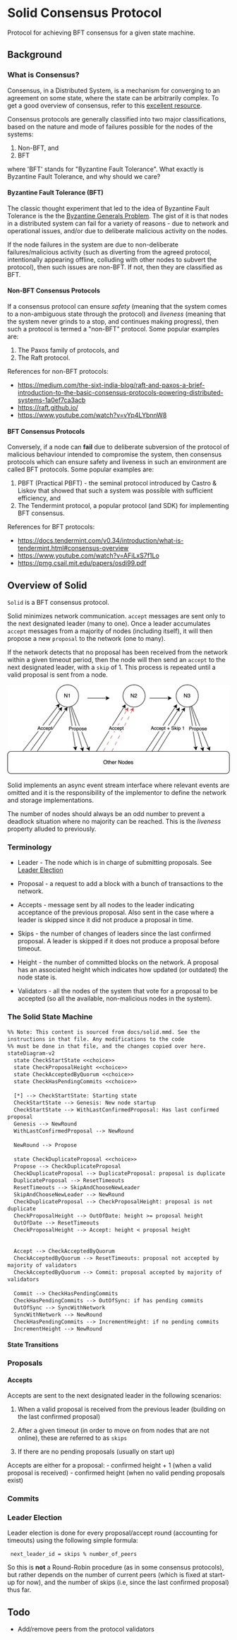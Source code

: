 # Solid Consensus Protocol

Protocol for achieving BFT consensus for a given state machine.

## Background

### What is Consensus?

Consensus, in a Distributed System, is a mechanism for converging to an agreement on some state, where the state can be arbitrarily complex. To get a good overview of consensus, refer to this [excellent resource](https://www.youtube.com/watch?v=rN6ma561tak&list=PLeKd45zvjcDFUEv_ohr_HdUFe97RItdiB&index=18).

Consensus protocols are generally classified into two major classifications, based on the nature and mode of failures possible for the nodes of the systems:

  1. Non-BFT, and
  2. BFT

where 'BFT' stands for "Byzantine Fault Tolerance". What exactly is Byzantine Fault Tolerance, and why should we care?

#### Byzantine Fault Tolerance (BFT)

The classic thought experiment that led to the idea of Byzantine Fault Tolerance is the the [Byzantine Generals Problem](https://www.youtube.com/watch?v=LoGx_ldRBU0&list=PLeKd45zvjcDFUEv_ohr_HdUFe97RItdiB&index=5). The gist of it is that nodes in a distributed system
can fail for a variety of reasons - due to network and operational issues, and/or due to deliberate malicious activity on the nodes.

If the node failures in the system are due to non-deliberate failures/malicious activity (such as diverting from the agreed protocol, intentionally appearing offline, colluding with other nodes to subvert the protocol), then such issues are non-BFT. If not, then they are 
classified as BFT.

#### Non-BFT Consensus Protocols

If a consensus protocol can ensure *safety* (meaning that the system comes to a non-ambiguous state through the protocol) and *liveness* (meaning that the system never grinds to a stop, and continues making progress), then such a protocol is termed a "non-BFT" protocol.
Some popular examples are: 

  1. The Paxos family of protocols, and
  2. The Raft protocol.

References for non-BFT protocols:

  * https://medium.com/the-sixt-india-blog/raft-and-paxos-a-brief-introduction-to-the-basic-consensus-protocols-powering-distributed-systems-1a0ef7ca3acb
  * https://raft.github.io/
  * https://www.youtube.com/watch?v=vYp4LYbnnW8

#### BFT Consensus Protocols

Conversely, if a node can **fail** due to deliberate subversion of the protocol of malicious behaviour intended to compromise the system, then consensus protocols which can ensure safety and liveness in such an environment are called BFT protocols.
Some popular examples are:

  1. PBFT (Practical PBFT) - the seminal protocol introduced by Castro & Liskov that showed that such a system was possible with sufficient efficiency, and
  2. The Tendermint protocol, a popular protocol (and SDK) for implementing BFT consensus.

References for BFT protocols:

  * https://docs.tendermint.com/v0.34/introduction/what-is-tendermint.html#consensus-overview
  * https://www.youtube.com/watch?v=AFiLxS7f1Lo
  * https://pmg.csail.mit.edu/papers/osdi99.pdf


## Overview of Solid

`Solid` is a BFT consensus protocol.

Solid minimizes network communication. `accept` messages are sent only to the next designated leader (many to one). Once a leader accumulates `accept` messages from a majority of nodes (including itself), 
it will then propose a new `proposal` to the network (one to many).

If the network detects that no proposal has been received from the network within a given timeout period, then the node will then send an `accept` to the next designated leader, with a `skip` of 1. This process is repeated until a valid proposal is sent from a node.

![Consensus Protocol Overview](docs/consensus.png)

Solid implements an async event stream interface where relevant events are omitted and it is the responsibility of the implementor to define the network and storage implementations.

The number of nodes should always be an odd number to prevent a deadlock situation where no majority can be reached. This is the *liveness* property alluded to previously.


### Terminology

  * Leader - The node which is in charge of submitting proposals. See [Leader Election](#leader-election)

  * Proposal - a request to add a block with a bunch of transactions to the network.

  * Accepts - message sent by all nodes to the leader indicating acceptance of the previous proposal. Also sent in the case where a leader is skipped since
              it did not produce a proposal in time.

  * Skips - the number of changes of leaders since the last confirmed proposal. A leader is skipped if it does not produce a proposal before timeout.

  * Height - the number of committed blocks on the network. A proposal has an associated height which indicates how updated (or outdated) the node state is.

  * Validators - all the nodes of the system that vote for a proposal to be accepted (so all the available, non-malicious nodes in the system).


### The Solid State Machine

```mermaid
%% Note: This content is sourced from docs/solid.mmd. See the instructions in that file. Any modifications to the code
%% must be done in that file, and the changes copied over here.
stateDiagram-v2
  state CheckStartState <<choice>>
  state CheckProposalHeight <<choice>>
  state CheckAcceptedByQuorum <<choice>>
  state CheckHasPendingCommits <<choice>>

  [*] --> CheckStartState: Starting state
  CheckStartState --> Genesis: New node startup
  CheckStartState --> WithLastConfirmedProposal: Has last confirmed proposal
  Genesis --> NewRound
  WithLastConfirmedProposal --> NewRound

  NewRound --> Propose

  state CheckDuplicateProposal <<choice>>
  Propose --> CheckDuplicateProposal
  CheckDuplicateProposal --> DuplicateProposal: proposal is duplicate
  DuplicateProposal --> ResetTimeouts
  ResetTimeouts --> SkipAndChooseNewLeader
  SkipAndChooseNewLeader --> NewRound
  CheckDuplicateProposal --> CheckProposalHeight: proposal is not duplicate
  CheckProposalHeight --> OutOfDate: height >= proposal height
  OutOfDate --> ResetTimeouts
  CheckProposalHeight --> Accept: height < proposal height


  Accept --> CheckAcceptedByQuorum
  CheckAcceptedByQuorum --> ResetTimeouts: proposal not accepted by majority of validators 
  CheckAcceptedByQuorum --> Commit: proposal accepted by majority of validators

  Commit --> CheckHasPendingCommits
  CheckHasPendingCommits --> OutOfSync: if has pending commits
  OutOfSync --> SyncWithNetwork
  SyncWithNetwork --> NewRound
  CheckHasPendingCommits --> IncrementHeight: if no pending commits
  IncrementHeight --> NewRound
```

#### State Transitions

### Proposals

#### Accepts

Accepts are sent to the next designated leader in the following scenarios: 
 
  1. When a valid proposal is received from the previous leader (building on the last confirmed proposal)

  2. After a given timeout (in order to move on from nodes that are not online), these are referred to as `skips`

  3. If there are no pending proposals (usually on start up)

Accepts are either for a proposal:
    - confirmed height + 1 (when a valid proposal is received)
    - confirmed height (when no valid pending proposals exist)

### Commits

### Leader Election

Leader election is done for every proposal/accept round (accounting for timeouts) using the following simple formula:

```
 next_leader_id = skips % number_of_peers 

```

So this is **not** a Round-Robin procedure (as in some consensus protocols), but rather depends on the number of current peers (which is fixed at start-up for now), and the number of skips (i.e, since the last confirmed proposal) thus far. 


## Todo
 
 - Add/remove peers from the protocol validators
